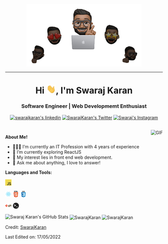 

<!--
**SwarajKaran/SwarajKaran** is a ✨ _special_ ✨ repository because its `README.md` (this file) appears on your GitHub profile.

Here are some ideas to get you started:

- 🔭 I’m currently working on ...
- 🌱 I’m currently learning ...
- 👯 I’m looking to collaborate on ...
- 🤔 I’m looking for help with ...
- 💬 Ask me about ...
- 📫 How to reach me: ...
- 😄 Pronouns: ...
- ⚡ Fun fact: ...
-->
<p align="center">
  <img src="https://github.com/SwarajKaran/SwarajKaran/blob/main/header%20.png" height="200"/>
</p>
<hr>
<h1 align="center">Hi <img src="https://github.com/SwarajKaran/SwarajKaran/blob/main/Hi.gif" width="30px">, I'm Swaraj Karan</h1>
<h3 align="center">Software Engineer | Web Developmemt Enthusiast</h3>
<p align="center">
<a href="https://www.linkedin.com/in/swarajkaran/" target="blank"><img align="center" src="https://cdn.jsdelivr.net/npm/simple-icons@3.0.1/icons/linkedin.svg" alt="swarajkaran's linkedin" height="30" width="40" /></a>
<a href="https://twitter.com/SwarajKaran" target="blank"><img align="center" src="https://cdn.jsdelivr.net/npm/simple-icons@3.0.1/icons/twitter.svg" alt="SwarajKaran's Twitter" height="30" width="40" /></a>
<a href="https://www.instagram.com/dangling.pointer/">
  <img align="center" alt="Swaraj's Instagram" height = "30" width="40" src="https://cdn.jsdelivr.net/npm/simple-icons@v3/icons/instagram.svg" />
</a>
</p>
</p>
<br>
<img align="right" alt="GIF" src="https://i.pinimg.com/originals/e4/26/70/e426702edf874b181aced1e2fa5c6cde.gif" />

**About Me!**

- 👨🏽‍💻 I’m currently an IT Profession with 4 years of experience
- 🌱 I’m currently exploring ReactJS
- 🤔 My interest lies in front end web development.
- 💬 Ask me about anything, I love to answer!

**Languages and Tools:**  



<code><img height="20" src="https://raw.githubusercontent.com/github/explore/80688e429a7d4ef2fca1e82350fe8e3517d3494d/topics/javascript/javascript.png"></code>

<code><img height="20" src="https://raw.githubusercontent.com/github/explore/80688e429a7d4ef2fca1e82350fe8e3517d3494d/topics/react/react.png"></code>
<code><img height="20" src="https://raw.githubusercontent.com/github/explore/80688e429a7d4ef2fca1e82350fe8e3517d3494d/topics/html/html.png"></code>
<code><img height="20" src="https://raw.githubusercontent.com/github/explore/80688e429a7d4ef2fca1e82350fe8e3517d3494d/topics/css/css.png"></code>

<code><img height="20" src="https://raw.githubusercontent.com/github/explore/80688e429a7d4ef2fca1e82350fe8e3517d3494d/topics/git/git.png"></code>
<code><img height="20" src="https://raw.githubusercontent.com/github/explore/80688e429a7d4ef2fca1e82350fe8e3517d3494d/topics/terminal/terminal.png"></code>



<img src="https://github-readme-stats.vercel.app/api?username=SwarajKaran&show_icons=true&hide_border=true&count_private=true&theme=shades-of-purple&icon_color=fad000" alt="Swaraj Karan's GitHub Stats">
<img align="center" src="https://github-readme-streak-stats.herokuapp.com/?user=SwarajKaran&count_private=true&theme=radical" alt="SwarajKaran" />
<img align="center" width=500 src="https://github-readme-stats.vercel.app/api/top-langs/?username=SwarajKaran&count_private=true&theme=radical" alt="SwarajKaran" />


Credit: [SwarajKaran](https://github.com/SwarajKaran)
<p>
Last Edited on: 17/05/2022</p>
